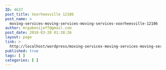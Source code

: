 ```yaml
---
ID: 4637
post_title: Voorheesville 12186
post_name: >
  moving-services-moving-services-moving-services-voorheesville-12186
author: mrgabonijeff@gmail.com
post_date: 2018-03-28 01:38:26
layout: page
link: >
  http://localhost/wordpress/moving-services-moving-services-moving-services-voorheesville-12186/
published: true
tags: [ ]
categories: [ ]
---
```

